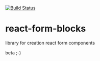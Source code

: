 [![Build Status](https://travis-ci.org/rosebyte/react-form-blocks.svg?branch=master)](https://travis-ci.org/rosebyte/react-form-blocks)

# react-form-blocks

library for creation react form components

beta ;-)